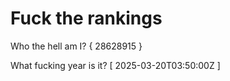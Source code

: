 # Fuck the rankings

Who the hell am I?
{ 28628915 }

What fucking year is it?
[ 2025-03-20T03:50:00Z ]
